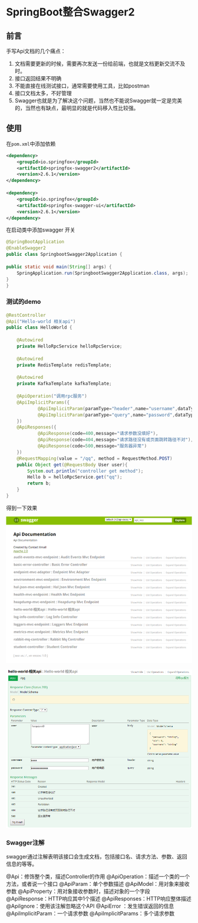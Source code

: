 # SpringBoot整合Swagger2

## 前言

手写Api文档的几个痛点：

1. 文档需要更新的时候，需要再次发送一份给前端，也就是文档更新交流不及时。
2. 接口返回结果不明确
3. 不能直接在线测试接口，通常需要使用工具，比如postman
4. 接口文档太多，不好管理
5. Swagger也就是为了解决这个问题，当然也不能说Swagger就一定是完美的，当然也有缺点，最明显的就是代码移入性比较强。

## 使用

在`pom.xml`中添加依赖

```xml
<dependency>
	<groupId>io.springfox</groupId>
	<artifactId>springfox-swagger2</artifactId>
	<version>2.6.1</version>
</dependency>

<dependency>
	<groupId>io.springfox</groupId>
	<artifactId>springfox-swagger-ui</artifactId>
	<version>2.6.1</version>
</dependency>
```

在启动类中添加swagger 开关

```java
@SpringBootApplication
@EnableSwagger2
public class SpringbootSwagger2Application {

public static void main(String[] args) {
	SpringApplication.run(SpringbootSwagger2Application.class, args);
}
}
```

### 测试的demo

```java
@RestController
@Api("Hello-world 相关api")
public class HelloWorld {

    @Autowired
    private HelloRpcService helloRpcService;

    @Autowired
    private RedisTemplate redisTemplate;

    @Autowired
    private KafkaTemplate kafkaTemplate;

    @ApiOperation("调用rpc服务")
    @ApiImplicitParams({
            @ApiImplicitParam(paramType="header",name="username",dataType="String",required=true,value="用户的姓名",defaultValue="xxxx"),
            @ApiImplicitParam(paramType="query",name="password",dataType="String",required=true,value="用户的密码",defaultValue="xxxxxxxxxxxx")
    })
    @ApiResponses({
            @ApiResponse(code=400,message="请求参数没填好"),
            @ApiResponse(code=404,message="请求路径没有或页面跳转路径不对"),
            @ApiResponse(code=500,message="服务器异常")
    })
    @RequestMapping(value = "/qq", method = RequestMethod.POST)
    public Object get(@RequestBody User user){
        System.out.println("controller get method");
        Hello b = helloRpcService.get("qq");
        return b;
    }
}
```

得到一下效果

![world](img/world.jpg)

![hello](img/hello.jpg)

### Swagger注解

swagger通过注解表明该接口会生成文档，包括接口名、请求方法、参数、返回信息的等等。

@Api：修饰整个类，描述Controller的作用
@ApiOperation：描述一个类的一个方法，或者说一个接口
@ApiParam：单个参数描述
@ApiModel：用对象来接收参数
@ApiProperty：用对象接收参数时，描述对象的一个字段
@ApiResponse：HTTP响应其中1个描述
@ApiResponses：HTTP响应整体描述
@ApiIgnore：使用该注解忽略这个API
@ApiError ：发生错误返回的信息
@ApiImplicitParam：一个请求参数
@ApiImplicitParams：多个请求参数